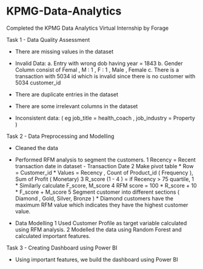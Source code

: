 # KPMG-Data-Analytics
Completed the KPMG Data Analytics Virtual Internship by Forage

Task 1 - Data Quality Assessment
 * There are missing values in the dataset

 * Invalid Data: 
          a. Entry with wrong dob having year = 1843 
          b. Gender Column consist of Femal , M : 1 , F : 1 , Male , Female
          c. There is a transaction with 5034 id which is invalid since there is no customer with 5034 customer_id
          
 * There are duplicate entries in the dataset

 * There are some irrelevant columns in the dataset

 * Inconsistent data: ( eg job_title = health_coach , job_industry = Property )

Task 2 - Data Preprocessing and Modelling
 * Cleaned the data 

 * Performed RFM analysis to segment the customers.
          1  Recency = Recent transaction date in dataset - Transaction Date
          2 Make pivot table
                    * Row = Customer_id
                    * Values = Recency , Count of Product_id ( Frequency ), Sum of Profit ( Monetary)
          3 R_score (1 - 4 ) = if Recency > 75 quartile, 1
                    * Similarly calculate F_score, M_score
          4 RFM score = 100 * R_score + 10 * F_score + M_score
          5 Segment customer into different sections ( Diamond , Gold, Silver, Bronze )
                    * Diamond customers have the maximum RFM value which indicates they have the highest customer value.

 * Data Modelling
           1 Used Customer Profile as target variable calculated using RFM analysis.
           2 Modelled the data using Random Forest and calculated important features.


Task 3 - Creating Dashboard using Power BI
 * Using important features, we build the dashboard using Power BI



